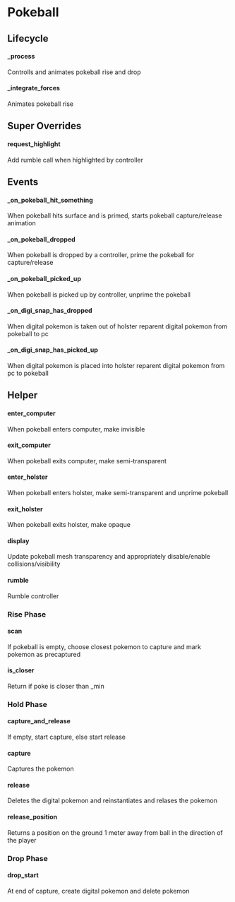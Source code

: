 # Pokeball

## Lifecycle

#### _process

Controlls and animates pokeball rise and drop

#### _integrate_forces

Animates pokeball rise

## Super Overrides

#### request_highlight

Add rumble call when highlighted by controller

## Events

#### _on_pokeball_hit_something

When pokeball hits surface and is primed, starts pokeball capture/release animation

#### _on_pokeball_dropped

When pokeball is dropped by a controller, prime the pokeball for capture/release

#### _on_pokeball_picked_up

When pokeball is picked up by controller, unprime the pokeball

#### _on_digi_snap_has_dropped

When digital pokemon is taken out of holster reparent digital pokemon from pokeball to pc

#### _on_digi_snap_has_picked_up

When digital pokemon is placed into holster reparent digital pokemon from pc to pokeball

## Helper

#### enter_computer

When pokeball enters computer, make invisible

#### exit_computer

When pokeball exits computer, make semi-transparent

#### enter_holster

When pokeball enters holster, make semi-transparent and unprime pokeball

#### exit_holster

When pokeball exits holster, make opaque

#### display

Update pokeball mesh transparency and appropriately disable/enable collisions/visibility

#### rumble

Rumble controller

### Rise Phase

#### scan

If pokeball is empty, choose closest pokemon to capture and mark pokemon as precaptured

#### is_closer

Return if poke is closer than _min

### Hold Phase

#### capture_and_release

If empty, start capture, else start release

#### capture

Captures the pokemon

#### release

Deletes the digital pokemon and reinstantiates and relases the pokemon

#### release_position

Returns a position on the ground 1 meter away from ball in the direction of the player

### Drop Phase

#### drop_start

At end of capture, create digital pokemon and delete pokemon